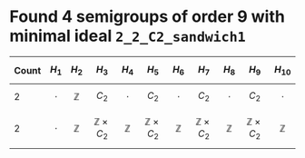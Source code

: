 # Found 4 semigroups of order 9 with minimal ideal `2_2_C2_sandwich1`


Count | $$H_{1}$$ | $$H_{2}$$ | $$H_{3}$$ | $$H_{4}$$ | $$H_{5}$$ | $$H_{6}$$ | $$H_{7}$$ | $$H_{8}$$ | $$H_{9}$$ | $$H_{10}$$
-- | -- | -- | -- | -- | -- | -- | -- | -- | -- | --
2 | $$\cdot$$ | $$\mathbb{Z}$$ | $$C_{2}$$ | $$\cdot$$ | $$C_{2}$$ | $$\cdot$$ | $$C_{2}$$ | $$\cdot$$ | $$C_{2}$$ | $$\cdot$$
2 | $$\cdot$$ | $$\mathbb{Z}$$ | $$\mathbb{Z} \times C_{2}$$ | $$\mathbb{Z}$$ | $$\mathbb{Z} \times C_{2}$$ | $$\mathbb{Z}$$ | $$\mathbb{Z} \times C_{2}$$ | $$\mathbb{Z}$$ | $$\mathbb{Z} \times C_{2}$$ | $$\mathbb{Z}$$
